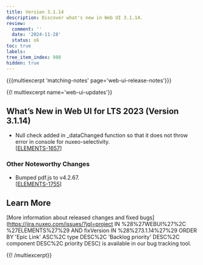 ```yaml
---
title: Version 3.1.14
description: Discover what's new in Web UI 3.1.14.
review:
  comment: ''
  date: '2024-11-28'
  status: ok
toc: true
labels:
tree_item_index: 988
hidden: true
---
```


{{{multiexcerpt 'matching-notes' page='web-ui-release-notes'}}}

{{! multiexcerpt name='web-ui-updates'}}

## What’s New in Web UI for LTS 2023 (Version 3.1.14)

- Null check added in _dataChanged function so that it does not throw error in console for nuxeo-selectivity.<br/>[[ELEMENTS-1657](https://jira.nuxeo.com/browse/ELEMENTS-1657)]


### Other Noteworthy Changes

- Bumped pdf.js to v4.2.67.<br/>[[ELEMENTS-1755](https://jira.nuxeo.com/browse/ELEMENTS-1755)]

## Learn More

[More information about released changes and fixed bugs](https://jira.nuxeo.com/issues/?jql=project IN %28%27WEBUI%27%2C %27ELEMENTS%27%29 AND fixVersion IN %28%273.1.14%27%29 ORDER BY 'Epic Link' ASC%2C type DESC%2C 'Backlog priority' DESC%2C component DESC%2C priority DESC) is available in our bug tracking tool.

{{! /multiexcerpt}}
